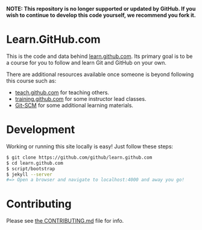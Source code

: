 **NOTE: This repository is no longer supported or updated by GitHub. If you wish to continue to develop this code yourself, we recommend you fork it.**

# Learn.GitHub.com

This is the code and data behind [learn.github.com](http://learn.github.com). Its
primary goal is to be a course for you to follow and learn Git and GitHub on your own.

There are additional resources available once someone is beyond following this course
such as:

* [teach.github.com](http://teach.github.com) for teaching others.
* [training.github.com](http://training.github.com) for some instructor lead classes.
* [Git-SCM](http://git-scm.com) for some additional learning materials.

# Development

Working or running this site locally is easy! Just follow these steps:

```sh
$ git clone https://github.com/github/learn.github.com
$ cd learn.github.com
$ script/bootstrap
$ jekyll --server
#=> Open a browser and navigate to localhost:4000 and away you go!
```


# Contributing

Please see [the CONTRIBUTING.md](CONTRIBUTING.md) file for info.
